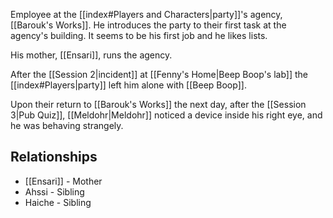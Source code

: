 Employee at the [[index#Players and Characters|party]]'s agency, [[Barouk's Works]]. He introduces the party to their first task at the agency's building. It seems to be his first job and he likes lists.

His mother, [[Ensari]], runs the agency.

After the [[Session 2|incident]] at [[Fenny's Home|Beep Boop's lab]] the [[index#Players|party]] left him alone with [[Beep Boop]].

Upon their return to [[Barouk's Works]] the next day, after the [[Session 3|Pub Quiz]], [[Meldohr|Meldohr]] noticed a device inside his right eye, and he was behaving strangely.
## Relationships
* [[Ensari]] - Mother
* Ahssi - Sibling
* Haiche - Sibling